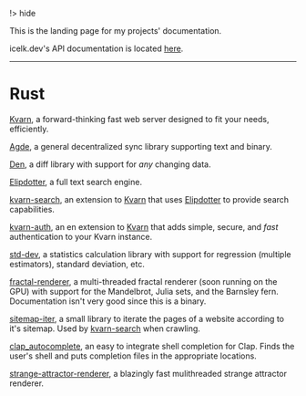 !> hide
<head>
    <title>Icelk code documentation</title>
    <meta name="permalinks" content="not-titles"> <!-- part of JS on icelk.dev & kvarn.org, options: disabled|enabled|not-titles -->
    <meta name="description" content="Online documentation for all Icelk's projects and APIs.">
</head>

This is the landing page for my projects' documentation.

icelk.dev's API documentation is located [here](https://icelk.dev/api/).

---

# Rust

[Kvarn](https://doc.kvarn.org), a forward-thinking fast web server designed to fit your needs, efficiently.

[Agde](/agde/agde/), a general decentralized sync library supporting text and binary.

[Den](/agde/den/), a diff library with support for *any* changing data.

[Elipdotter](/elipdotter/elipdotter/), a full text search engine.

[kvarn-search](/kvarn-search/kvarn_search/), an extension to [Kvarn](https://kvarn.org) that uses [Elipdotter](https://github.com/Icelk/elipdotter) to provide search capabilities.

[kvarn-auth](/kvarn-auth/kvarn_auth/), an en extension to [Kvarn](https://kvarn.org) that adds simple, secure, and *fast* authentication to your Kvarn instance.

[std-dev](/std-dev/std_dev/), a statistics calculation library with support for regression (multiple estimators), standard deviation, etc.

[fractal-renderer](/fractal-renderer/fractal_renderer/), a multi-threaded fractal renderer (soon running on the GPU) with support for the Mandelbrot, Julia sets, and the Barnsley fern. Documentation isn't very good since this is a binary.

[sitemap-iter](/sitemap-iter/sitemap_iter/), a small library to iterate the pages of a website according to it's sitemap. Used by [kvarn-search](https://github.com/Icelk/kvarn-search) when crawling.

[clap_autocomplete](/clap_autocomplete/clap_autocomplete/), an easy to integrate shell completion for Clap. Finds the user's shell and puts completion files in the appropriate locations.

[strange-attractor-renderer](/strange-attractor-renderer/strange_attractor_renderer/), a blazingly fast mulithreaded strange attractor renderer.

